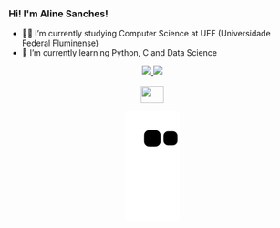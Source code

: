 ### Hi! I'm Aline Sanches!

- 👨‍🎓 I’m currently studying Computer Science at UFF (Universidade Federal Fluminense)
- 🌱 I’m currently learning Python, C and Data Science


<div align="center">
  <a href="https://github.com/AlineSanches">
  <img height="180em" src="https://github-readme-stats.vercel.app/api?username=AlineSanches&show_icons=true&theme=dracula&include_all_commits=true&count_private=true"/>
  <img height="180em" src="https://github-readme-stats.vercel.app/api/top-langs/?username=AlineSanches&layout=compact&langs_count=7&theme=dracula"/>
</div>
 
<br/>
  
<div align="center"> 
  <a href="https://www.linkedin.com/in/alineasanches" target="_blank"><img align="center" height="30" width="40" src="https://raw.githubusercontent.com/rahuldkjain/github-profile-readme-generator/master/src/images/icons/Social/linked-in-alt.svg" target="_blank"></a>
  
  ![Snake animation](https://github.com/AlineSanches/AlineSanches/blob/output/github-contribution-grid-snake.svg)
</div>
  
<!--
- 🔭 I’m currently working on ...
- 👯 I’m looking to collaborate on ...
- 🤔 I’m looking for help with ...
- 💬 Ask me about ...
- 📫 Contate-me no email: alinea.sanches@hotmail.com
- 😄 Pronouns: ...
- ⚡ Fun fact: ...
-->

